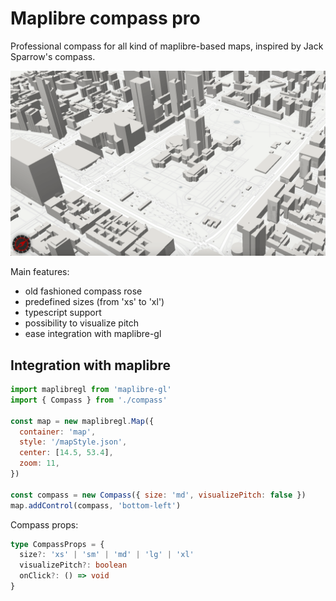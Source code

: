 # Maplibre compass pro

Professional compass for all kind of maplibre-based maps, inspired by Jack Sparrow's compass.

![demo](./demo.png)

Main features:

- old fashioned compass rose
- predefined sizes (from 'xs' to 'xl')
- typescript support
- possibility to visualize pitch
- ease integration with maplibre-gl

## Integration with maplibre

```js
import maplibregl from 'maplibre-gl'
import { Compass } from './compass'

const map = new maplibregl.Map({
  container: 'map',
  style: '/mapStyle.json',
  center: [14.5, 53.4],
  zoom: 11,
})

const compass = new Compass({ size: 'md', visualizePitch: false })
map.addControl(compass, 'bottom-left')
```

Compass props:

```ts
type CompassProps = {
  size?: 'xs' | 'sm' | 'md' | 'lg' | 'xl'
  visualizePitch?: boolean
  onClick?: () => void
}
```
